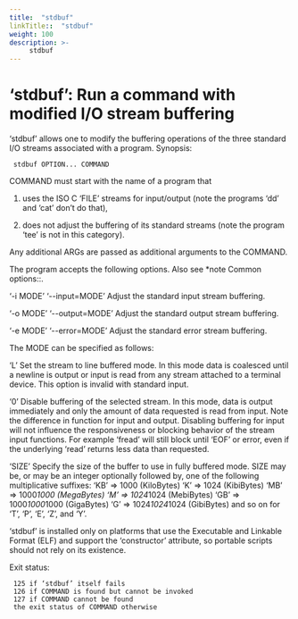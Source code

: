 ```yaml
---
title:  "stdbuf"
linkTitle::  "stdbuf"
weight: 100
description: >-
     stdbuf
---
```


# ‘stdbuf’: Run a command with modified I/O stream buffering

‘stdbuf’ allows one to modify the buffering operations of the three
standard I/O streams associated with a program.
Synopsis:

``` 
 stdbuf OPTION... COMMAND
```

COMMAND must start with the name of a program that

1.  uses the ISO C ‘FILE’ streams for input/output (note the programs
    ‘dd’ and ‘cat’ don’t do that),

2.  does not adjust the buffering of its standard streams (note the
    program ‘tee’ is not in this category).

Any additional ARGs are passed as additional arguments to the COMMAND.

The program accepts the following options. Also see \*note Common
options::.

‘-i MODE’ ‘--input=MODE’ Adjust the standard input stream buffering.

‘-o MODE’ ‘--output=MODE’ Adjust the standard output stream buffering.

‘-e MODE’ ‘--error=MODE’ Adjust the standard error stream buffering.

The MODE can be specified as follows:

‘L’ Set the stream to line buffered mode. In this mode data is coalesced
until a newline is output or input is read from any stream attached to a
terminal device. This option is invalid with standard input.

‘0’ Disable buffering of the selected stream. In this mode, data is
output immediately and only the amount of data requested is read from
input. Note the difference in function for input and output. Disabling
buffering for input will not influence the responsiveness or blocking
behavior of the stream input functions. For example ‘fread’ will still
block until ‘EOF’ or error, even if the underlying ‘read’ returns less
data than requested.

‘SIZE’ Specify the size of the buffer to use in fully buffered mode.
SIZE may be, or may be an integer optionally followed by, one of the
following multiplicative suffixes: ‘KB’ =\> 1000 (KiloBytes) ‘K’ =\>
1024 (KibiBytes) ‘MB’ =\> 1000*1000 (MegaBytes) ‘M’ =\> 1024*1024
(MebiBytes) ‘GB’ =\> 1000*1000*1000 (GigaBytes) ‘G’ =\> 1024*1024*1024
(GibiBytes) and so on for ‘T’, ‘P’, ‘E’, ‘Z’, and ‘Y’.

‘stdbuf’ is installed only on platforms that use the Executable and
Linkable Format (ELF) and support the ‘constructor’ attribute, so
portable scripts should not rely on its existence.

Exit status:

``` 
 125 if ‘stdbuf’ itself fails
 126 if COMMAND is found but cannot be invoked
 127 if COMMAND cannot be found
 the exit status of COMMAND otherwise
```
